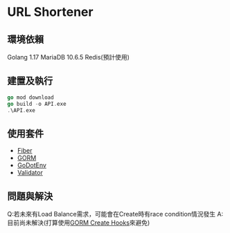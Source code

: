 # URL Shortener

## 環境依賴
Golang 1.17
MariaDB 10.6.5
Redis(預計使用)

## 建置及執行
```go
go mod download
go build -o API.exe
.\API.exe
```

## 使用套件
- [Fiber](https://github.com/gofiber/fiber)
- [GORM](https://gorm.io/index.html)
- [GoDotEnv](https://github.com/joho/godotenv)
- [Validator](https://github.com/go-playground/validator)

## 問題與解決
Q:若未來有Load Balance需求，可能會在Create時有race condition情況發生
A:目前尚未解決(打算使用[GORM Create Hooks](https://gorm.io/docs/create.html#Create-Hooks)來避免)